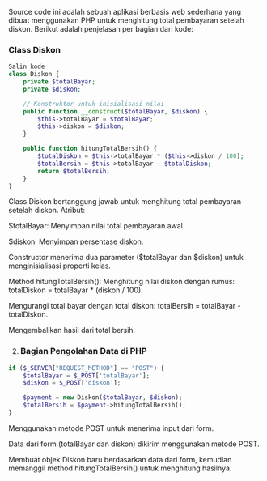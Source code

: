 Source code ini adalah sebuah aplikasi berbasis web sederhana yang dibuat menggunakan PHP untuk menghitung total pembayaran setelah diskon. Berikut adalah penjelasan per bagian dari kode:

### Class Diskon
```php
Salin kode
class Diskon {
    private $totalBayar;
    private $diskon;

    // Konstruktor untuk inisialisasi nilai
    public function __construct($totalBayar, $diskon) {
        $this->totalBayar = $totalBayar;
        $this->diskon = $diskon;
    }

    public function hitungTotalBersih() {
        $totalDiskon = $this->totalBayar * ($this->diskon / 100);
        $totalBersih = $this->totalBayar - $totalDiskon;
        return $totalBersih;
    }
}
```
Class Diskon bertanggung jawab untuk menghitung total pembayaran setelah diskon.
Atribut:

$totalBayar: Menyimpan nilai total pembayaran awal.

$diskon: Menyimpan persentase diskon.

Constructor menerima dua parameter ($totalBayar dan $diskon) untuk menginisialisasi properti kelas.

Method hitungTotalBersih():
Menghitung nilai diskon dengan rumus: totalDiskon = totalBayar * (diskon / 100).

Mengurangi total bayar dengan total diskon: totalBersih = totalBayar - totalDiskon.

Mengembalikan hasil dari total bersih.

2. ### Bagian Pengolahan Data di PHP
```php
if ($_SERVER["REQUEST_METHOD"] == "POST") {
    $totalBayar = $_POST['totalBayar'];
    $diskon = $_POST['diskon'];

    $payment = new Diskon($totalBayar, $diskon);
    $totalBersih = $payment->hitungTotalBersih();
}
```
Menggunakan metode POST untuk menerima input dari form.

Data dari form (totalBayar dan diskon) dikirim menggunakan metode POST.

Membuat objek Diskon baru berdasarkan data dari form, kemudian memanggil method hitungTotalBersih() untuk menghitung hasilnya.